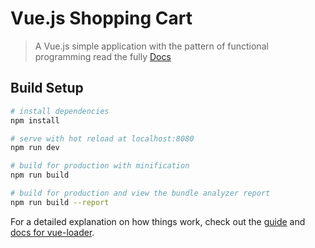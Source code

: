 # Vue.js Shopping Cart

> A Vue.js simple application with the pattern of functional programming read the fully
[Docs](https://github.com/anderjs/vuejs-shopping-cart/tree/master/docs)


## Build Setup

``` bash
# install dependencies
npm install

# serve with hot reload at localhost:8080
npm run dev

# build for production with minification
npm run build

# build for production and view the bundle analyzer report
npm run build --report
```

For a detailed explanation on how things work, check out the [guide](http://vuejs-templates.github.io/webpack/) and [docs for vue-loader](http://vuejs.github.io/vue-loader).

